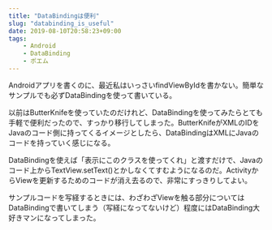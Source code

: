 ```yaml
---
title: "DataBindingは便利"
slug: "databinding_is_useful"
date: 2019-08-10T20:58:23+09:00
tags:
    - Android
    - DataBinding
    - ポエム
---
```


Androidアプリを書くのに、最近私はいっさいfindViewByIdを書かない。簡単なサンプルでも必ずDataBindingを使って書いている。

<!--more-->

以前はButterKnifeを使っていたのだけれど、DataBindingを使ってみたらとても手軽で便利だったので、すっかり移行してしまった。ButterKnifeがXMLのIDをJavaのコード側に持ってくるイメージとしたら、DataBindingはXMLにJavaのコードを持っていく感じになる。

DataBindingを使えば「表示にこのクラスを使ってくれ」と渡すだけで、Javaのコード上からTextView.setText()とかしなくてすむようになるのだ。ActivityからViewを更新するためのコードが消え去るので、非常にすっきりしてよい。

サンプルコードを写経するときには、わざわざViewを触る部分についてはDataBindingで書いてしまう（写経になってないけど）程度にはDataBinding大好きマンになってしまった。